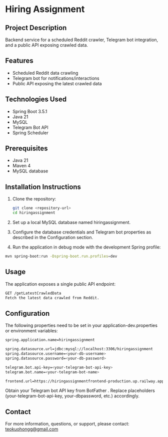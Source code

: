 # Hiring Assignment

## Project Description
Backend service for a scheduled Reddit crawler, Telegram bot integration, and a public API exposing crawled data.

## Features
- Scheduled Reddit data crawling  
- Telegram bot for notifications/interactions  
- Public API exposing the latest crawled data

## Technologies Used
- Spring Boot 3.5.1  
- Java 21  
- MySQL  
- Telegram Bot API  
- Spring Scheduler

## Prerequisites
- Java 21  
- Maven 4  
- MySQL database

## Installation Instructions
1. Clone the repository:

   ```bash
   git clone <repository-url>
   cd hiringassignment
   ```
2. Set up a local MySQL database named hiringassignment.
3. Configure the database credentials and Telegram bot properties as described in the Configuration section.
4. Run the application in debug mode with the development Spring profile:
  
  ```bash
  mvn spring-boot:run -Dspring-boot.run.profiles=dev
  ```
## Usage
The application exposes a single public API endpoint:

```bash
GET /getLatestCrawledData
Fetch the latest data crawled from Reddit.
```

## Configuration
The following properties need to be set in your application-dev.properties or environment variables:

```bash
spring.application.name=hiringassignment

spring.datasource.url=jdbc:mysql://localhost:3306/hiringassignment
spring.datasource.username=<your-db-username>
spring.datasource.password=<your-db-password>

telegram.bot.api-key=<your-telegram-bot-api-key>
telegram.bot.name=<your-telegram-bot-name>

frontend.url=https://hiringassignmentfrontend-production.up.railway.app/
```
Obtain your Telegram bot API key from BotFather .
Replace placeholders (your-telegram-bot-api-key, your-dbpassword, etc.) accordingly.

## Contact
For more information, questions, or support, please contact:
teokuohongg@gmail.com

